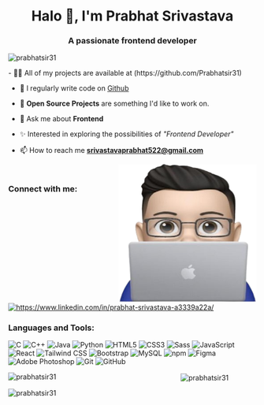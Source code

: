                                 
<!--<div align="center">  
  <img align="center" alt="GIF" src="https://media.giphy.com/media/f3iwJFOVOwuy7K6FFw/giphy.gif" width="500px" height="250px" />   
</div>-->     
    
<h1 align="center">Halo 👋, I'm Prabhat Srivastava</h1> 
<h3 align="center">A passionate frontend developer</h3>
 
<p align="left"> <img src="https://komarev.com/ghpvc/?username=prabhatsir31&label=Profile%20views&color=0e75b6&style=flat" alt="prabhatsir31" /> </p>
<!--
- 🌱 I’m currently learning **Data Structure**   -->
- 👨‍💻 All of my projects are available at (https://github.com/Prabhatsir31)

- 📝 I regularly write code on [Github](https://github.com/Prabhatsir31)
  
- 🙌 **Open Source Projects** are something I'd like to work on.

- 💬 Ask me about **Frontend**

- ✨ Interested in exploring the possibilities of *"Frontend Developer"*
  
- 📫 How to reach me **srivastavaprabhat522@gmail.com**

<img align='right' src="img.png" height="280" width="280" ><br>

<h3 align="left">Connect with me:</h3>

<p align="left">
<a href="https://linkedin.com/in/https://www.linkedin.com/in/prabhat-srivastava-a3339a22a/" target="blank"><img align="center" src="https://raw.githubusercontent.com/rahuldkjain/github-profile-readme-generator/master/src/images/icons/Social/linked-in-alt.svg" alt="https://www.linkedin.com/in/prabhat-srivastava-a3339a22a/" height="30" width="40" /></a>
</p>

<h3 align="left">Languages and Tools: </h3>

![C](https://img.shields.io/static/v1?style=for-the-badge&message=C&color=222222&logo=C&logoColor=A8B9CC&label=)
![C++](https://img.shields.io/static/v1?style=for-the-badge&message=C%2B%2B&color=00599C&logo=C%2B%2B&logoColor=FFFFFF&label=)
![Java](https://img.shields.io/badge/java-%23ED8B00.svg?style=for-the-badge&logo=java&logoColor=white) 
![Python](https://img.shields.io/static/v1?style=for-the-badge&message=Python&color=3776AB&logo=Python&logoColor=FFFFFF&label=)
![HTML5](https://img.shields.io/static/v1?style=for-the-badge&message=HTML5&color=E34F26&logo=HTML5&logoColor=FFFFFF&label=)
![CSS3](https://img.shields.io/static/v1?style=for-the-badge&message=CSS3&color=1572B6&logo=CSS3&logoColor=FFFFFF&label=)
![Sass](https://img.shields.io/static/v1?style=for-the-badge&message=Sass&color=CC6699&logo=Sass&logoColor=FFFFFF&label=)
![JavaScript](https://img.shields.io/static/v1?style=for-the-badge&message=JavaScript&color=222222&logo=JavaScript&logoColor=F7DF1E&label=)
![React](https://img.shields.io/static/v1?style=for-the-badge&message=React&color=222222&logo=React&logoColor=61DAFB&label=)
![Tailwind CSS](https://img.shields.io/static/v1?style=for-the-badge&message=Tailwind+CSS&color=222222&logo=Tailwind+CSS&logoColor=06B6D4&label=)
![Bootstrap](https://img.shields.io/static/v1?style=for-the-badge&message=Bootstrap&color=7952B3&logo=Bootstrap&logoColor=FFFFFF&label=)
![MySQL](https://img.shields.io/static/v1?style=for-the-badge&message=MySQL&color=4479A1&logo=MySQL&logoColor=FFFFFF&label=)
![npm](https://img.shields.io/static/v1?style=for-the-badge&message=npm&color=CB3837&logo=npm&logoColor=FFFFFF&label=)
![Figma](https://img.shields.io/static/v1?style=for-the-badge&message=Figma&color=F24E1E&logo=Figma&logoColor=FFFFFF&label=)
![Adobe Photoshop](https://img.shields.io/static/v1?style=for-the-badge&message=Adobe+Photoshop&color=31A8FF&logo=Adobe+Photoshop&logoColor=FFFFFF&label=)
![Git](https://img.shields.io/static/v1?style=for-the-badge&message=Git&color=F05032&logo=Git&logoColor=FFFFFF&label=)
![GitHub](https://img.shields.io/static/v1?style=for-the-badge&message=GitHub&color=181717&logo=GitHub&logoColor=FFFFFF&label=)


<p><img align="left" width="350" src="https://github-readme-stats.vercel.app/api/top-langs/?username=prabhatsir31&layout=compact&border_radius=10&theme=radical" alt="prabhatsir31" /></p>

<p><img align="center" src="https://github-readme-streak-stats.herokuapp.com/?user=prabhatsir31&border_radius=10&theme=radical" alt="prabhatsir31" /></p>

<p><img src="https://github-readme-stats.vercel.app/api?username=prabhatsir31&show=prs_merged_percentage_icons=true&border_radius=10&theme=radical" alt="prabhatsir31" /></p>





<!--
<p><img align="left"width="350"src="https://githubadmstats.vercelpaptousername=pabatsir31show_cns=tr
<p><img src="httpsgithreastats.vercel.aausername=rir
![Anurag's
![Anurag's GitHub stats](https:
[![Top Lang(https://githubreadmstats.verce
[TopLangs(https://githubreadmestats.vercel.app/api/tauszra&lat=pie)(htt://gcomghzra/git
[Top Langs](https://github-readme-stats.vercel.app/api/to-lasername=anurhazra&exclude_repo=github-readme-statsnurazr
ps://github-readme-stats.vercel.app/api?username=an(htts://github.com/anuraghazra/githu
urag's GitHub sta(https://githreadmstats.vercel.username=prabhatsir31&show=prs_mrged_perce
[Top Langs](https://github-readme-stats.vercel.pi/tolang/ername=anuraghazrade
[Top Langs](https://github-readme-stats.vercel.appi/toplangusername=prabhatsi
[Top Langs](https://githureadmestats.vercel.app/api/toplangs/username=prabhatsir31&layout=dou
-->
